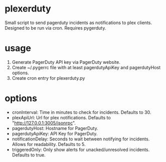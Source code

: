 plexerduty
==========

Small script to send pagerduty incidents as notifications to plex clients.  Designed to be run via cron.  Requires pygerduty.

usage
==========

1.  Generate PagerDuty API key via PagerDuty website.
2.  Create ~/.pygerrc file with at least pagerdutyApiKey and pagerdutyHost options.
3.  Create cron entry for plexerduty.py

options
==========
- cronInterval: Time in minutes to check for incidents.  Defaults to 30.
- plexApiUrl: Url for plex notifications. Defaults to "http://127.0.0.1:3005/jsonrpc".
- pagerdutyHost: Hostname for PagerDuty.
- pagerdutyApiKey: API Key for PagerDuty.
- notificationDelay: Seconds to wait between notifying for incidents.  Allows for readability.  Defaults to 5.
- triggeredOnly: Only show alerts for unacked/unresolved incidents.  Defaults to true.
